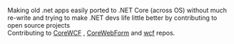 Making old .net apps easily ported to .NET Core (across OS) without much re-write and trying to make .NET devs life little better by contributing to open source projects<br/>
Contributing to [CoreWCF](https://github.com/CoreWCF/CoreWCF) , [CoreWebForm](https://github.com/CoreWebForms/CoreWebForms) and [wcf](https://github.com/dotnet/wcf) repos.

